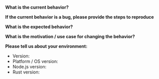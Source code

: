 **What is the current behavior?**



**If the current behavior is a bug, please provide the steps to reproduce**



**What is the expected behavior?**



**What is the motivation / use case for changing the behavior?**



**Please tell us about your environment:**

- Version:
- Platform / OS version:
- Node.js version:
- Rust version:

